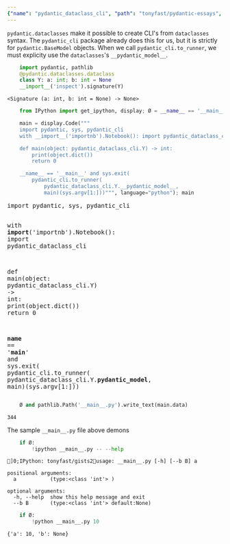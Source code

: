```yaml
---
{"name": "pydantic_dataclass_cli", "path": "tonyfast/pydantic-essays", "modified_date": "October 14, 2019"}
---
```

`pydantic.dataclasses` make it possible to create CLI's from `dataclasses` syntax.  The `pydantic_cli` package already does this for us, but it is strictly for `pydantic.BaseModel` objects.  When we call `pydantic_cli.to_runner`, we must explicity use the `dataclasses`'s `__pydantic_model__`.


```python
    import pydantic, pathlib
    @pydantic.dataclasses.dataclass
    class Y: a: int; b: int = None
    __import__('inspect').signature(Y)
```




    <Signature (a: int, b: int = None) -> None>




```python
    from IPython import get_ipython, display; Ø = __name__ == '__main__'
```


```python
    main = display.Code("""
    import pydantic, sys, pydantic_cli
    with __import__('importnb').Notebook(): import pydantic_dataclass_cli

    def main(object: pydantic_dataclass_cli.Y) -> int:
        print(object.dict())
        return 0

    __name__ == '__main__' and sys.exit(
        pydantic_cli.to_runner(
            pydantic_dataclass_cli.Y.__pydantic_model__, 
            main)(sys.argv[1:]))""", language="python"); main
```




<style>.output_html .hll { background-color: #ffffcc }
.output_html  { background: #f8f8f8; }
.output_html .c { color: #408080; font-style: italic } /* Comment */
.output_html .err { border: 1px solid #FF0000 } /* Error */
.output_html .k { color: #008000; font-weight: bold } /* Keyword */
.output_html .o { color: #666666 } /* Operator */
.output_html .ch { color: #408080; font-style: italic } /* Comment.Hashbang */
.output_html .cm { color: #408080; font-style: italic } /* Comment.Multiline */
.output_html .cp { color: #BC7A00 } /* Comment.Preproc */
.output_html .cpf { color: #408080; font-style: italic } /* Comment.PreprocFile */
.output_html .c1 { color: #408080; font-style: italic } /* Comment.Single */
.output_html .cs { color: #408080; font-style: italic } /* Comment.Special */
.output_html .gd { color: #A00000 } /* Generic.Deleted */
.output_html .ge { font-style: italic } /* Generic.Emph */
.output_html .gr { color: #FF0000 } /* Generic.Error */
.output_html .gh { color: #000080; font-weight: bold } /* Generic.Heading */
.output_html .gi { color: #00A000 } /* Generic.Inserted */
.output_html .go { color: #888888 } /* Generic.Output */
.output_html .gp { color: #000080; font-weight: bold } /* Generic.Prompt */
.output_html .gs { font-weight: bold } /* Generic.Strong */
.output_html .gu { color: #800080; font-weight: bold } /* Generic.Subheading */
.output_html .gt { color: #0044DD } /* Generic.Traceback */
.output_html .kc { color: #008000; font-weight: bold } /* Keyword.Constant */
.output_html .kd { color: #008000; font-weight: bold } /* Keyword.Declaration */
.output_html .kn { color: #008000; font-weight: bold } /* Keyword.Namespace */
.output_html .kp { color: #008000 } /* Keyword.Pseudo */
.output_html .kr { color: #008000; font-weight: bold } /* Keyword.Reserved */
.output_html .kt { color: #B00040 } /* Keyword.Type */
.output_html .m { color: #666666 } /* Literal.Number */
.output_html .s { color: #BA2121 } /* Literal.String */
.output_html .na { color: #7D9029 } /* Name.Attribute */
.output_html .nb { color: #008000 } /* Name.Builtin */
.output_html .nc { color: #0000FF; font-weight: bold } /* Name.Class */
.output_html .no { color: #880000 } /* Name.Constant */
.output_html .nd { color: #AA22FF } /* Name.Decorator */
.output_html .ni { color: #999999; font-weight: bold } /* Name.Entity */
.output_html .ne { color: #D2413A; font-weight: bold } /* Name.Exception */
.output_html .nf { color: #0000FF } /* Name.Function */
.output_html .nl { color: #A0A000 } /* Name.Label */
.output_html .nn { color: #0000FF; font-weight: bold } /* Name.Namespace */
.output_html .nt { color: #008000; font-weight: bold } /* Name.Tag */
.output_html .nv { color: #19177C } /* Name.Variable */
.output_html .ow { color: #AA22FF; font-weight: bold } /* Operator.Word */
.output_html .w { color: #bbbbbb } /* Text.Whitespace */
.output_html .mb { color: #666666 } /* Literal.Number.Bin */
.output_html .mf { color: #666666 } /* Literal.Number.Float */
.output_html .mh { color: #666666 } /* Literal.Number.Hex */
.output_html .mi { color: #666666 } /* Literal.Number.Integer */
.output_html .mo { color: #666666 } /* Literal.Number.Oct */
.output_html .sa { color: #BA2121 } /* Literal.String.Affix */
.output_html .sb { color: #BA2121 } /* Literal.String.Backtick */
.output_html .sc { color: #BA2121 } /* Literal.String.Char */
.output_html .dl { color: #BA2121 } /* Literal.String.Delimiter */
.output_html .sd { color: #BA2121; font-style: italic } /* Literal.String.Doc */
.output_html .s2 { color: #BA2121 } /* Literal.String.Double */
.output_html .se { color: #BB6622; font-weight: bold } /* Literal.String.Escape */
.output_html .sh { color: #BA2121 } /* Literal.String.Heredoc */
.output_html .si { color: #BB6688; font-weight: bold } /* Literal.String.Interpol */
.output_html .sx { color: #008000 } /* Literal.String.Other */
.output_html .sr { color: #BB6688 } /* Literal.String.Regex */
.output_html .s1 { color: #BA2121 } /* Literal.String.Single */
.output_html .ss { color: #19177C } /* Literal.String.Symbol */
.output_html .bp { color: #008000 } /* Name.Builtin.Pseudo */
.output_html .fm { color: #0000FF } /* Name.Function.Magic */
.output_html .vc { color: #19177C } /* Name.Variable.Class */
.output_html .vg { color: #19177C } /* Name.Variable.Global */
.output_html .vi { color: #19177C } /* Name.Variable.Instance */
.output_html .vm { color: #19177C } /* Name.Variable.Magic */
.output_html .il { color: #666666 } /* Literal.Number.Integer.Long */</style><div class="highlight"><pre><span></span><span class="kn">import</span> <span class="nn">pydantic</span><span class="o">,</span> <span class="nn">sys</span><span class="o">,</span> <span class="nn">pydantic_cli</span>
<span class="k">with</span> <span class="nb">__import__</span><span class="p">(</span><span class="s1">&#39;importnb&#39;</span><span class="p">)</span><span class="o">.</span><span class="n">Notebook</span><span class="p">():</span> <span class="kn">import</span> <span class="nn">pydantic_dataclass_cli</span>

<span class="k">def</span> <span class="nf">main</span><span class="p">(</span><span class="nb">object</span><span class="p">:</span> <span class="n">pydantic_dataclass_cli</span><span class="o">.</span><span class="n">Y</span><span class="p">)</span> <span class="o">-&gt;</span> <span class="nb">int</span><span class="p">:</span>
    <span class="k">print</span><span class="p">(</span><span class="nb">object</span><span class="o">.</span><span class="n">dict</span><span class="p">())</span>
    <span class="k">return</span> <span class="mi">0</span>

<span class="vm">__name__</span> <span class="o">==</span> <span class="s1">&#39;__main__&#39;</span> <span class="ow">and</span> <span class="n">sys</span><span class="o">.</span><span class="n">exit</span><span class="p">(</span>
    <span class="n">pydantic_cli</span><span class="o">.</span><span class="n">to_runner</span><span class="p">(</span>
        <span class="n">pydantic_dataclass_cli</span><span class="o">.</span><span class="n">Y</span><span class="o">.</span><span class="n">__pydantic_model__</span><span class="p">,</span> 
        <span class="n">main</span><span class="p">)(</span><span class="n">sys</span><span class="o">.</span><span class="n">argv</span><span class="p">[</span><span class="mi">1</span><span class="p">:]))</span>
</pre></div>





```python
    Ø and pathlib.Path('__main__.py').write_text(main.data)
```




    344



The sample `__main__.py` file above demons


```python
    if Ø: 
        !ipython __main__.py -- --help
```

    ]0;IPython: tonyfast/gists2usage: __main__.py [-h] [--b B] a
    
    positional arguments:
      a           (type:<class 'int'> )
    
    optional arguments:
      -h, --help  show this help message and exit
      --b B       (type:<class 'int'> default:None)



```python
    if Ø:
        !python __main__.py 10
```

    {'a': 10, 'b': None}

